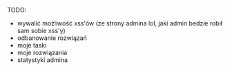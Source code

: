 TODO:
 - wywalić możliwość xss'ów (ze strony admina lol, jaki admin bedzie robił sam sobie xss'y)
 - odbanowanie rozwiązań
 - moje taski
 - moje rozwiązania
 - statystyki admina